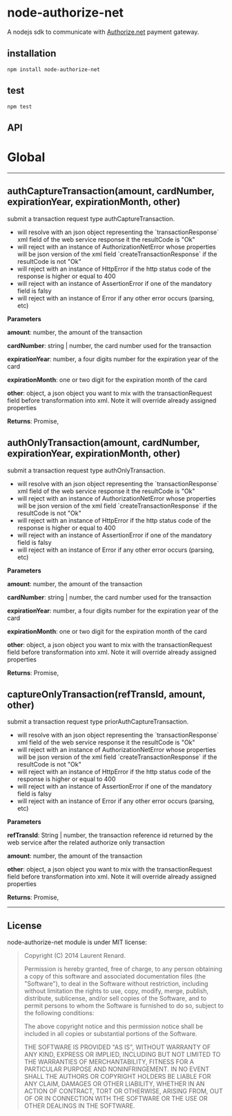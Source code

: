 # node-authorize-net

A nodejs sdk to communicate with [Authorize.net](http://www.authorize.net/) payment gateway.

## installation

`npm install node-authorize-net`

## test

`npm test`

## API

Global
===





---

authCaptureTransaction(amount, cardNumber, expirationYear, expirationMonth, other) 
-----------------------------
<p> submit a transaction request type authCaptureTransaction. </p>
<ul>
 <li>will resolve with an json object representing the `transactionResponse` xml field of the web service response it the resultCode is "Ok"</li>
 <li>will reject with an instance of AuthorizationNetError whose properties will be json version of the xml field `createTransactionResponse` if the resultCode is not "Ok"</li>
 <li>will reject with an instance of HttpError if the http status code of the response is higher or equal to 400</li>
 <li>will reject with an instance of AssertionError if one of the mandatory field is falsy</li>
 <li>will reject with an instance of Error if any other error occurs (parsing, etc)</li>
</ul>

**Parameters**

**amount**: number, the amount of the transaction

**cardNumber**: string | number, the card number used for the transaction

**expirationYear**: number, a four digits number for the expiration year of the card

**expirationMonth**: one or two digit for the expiration month of the card

**other**: object, a json object you want to mix with the transactionRequest field before transformation into xml. Note it will override already assigned properties

**Returns**: Promise, 

authOnlyTransaction(amount, cardNumber, expirationYear, expirationMonth, other) 
-----------------------------
<p> submit a transaction request type authOnlyTransaction. </p>
<ul>
 <li>will resolve with an json object representing the `transactionResponse` xml field of the web service response it the resultCode is "Ok"</li>
 <li>will reject with an instance of AuthorizationNetError whose properties will be json version of the xml field `createTransactionResponse` if the resultCode is not "Ok"</li>
 <li>will reject with an instance of HttpError if the http status code of the response is higher or equal to 400</li>
 <li>will reject with an instance of AssertionError if one of the mandatory field is falsy</li>
 <li>will reject with an instance of Error if any other error occurs (parsing, etc)</li>
</ul>

**Parameters**

**amount**: number, the amount of the transaction

**cardNumber**: string | number, the card number used for the transaction

**expirationYear**: number, a four digits number for the expiration year of the card

**expirationMonth**: one or two digit for the expiration month of the card

**other**: object, a json object you want to mix with the transactionRequest field before transformation into xml. Note it will override already assigned properties

**Returns**: Promise, 

captureOnlyTransaction(refTransId, amount, other) 
-----------------------------
<p> submit a transaction request type priorAuthCaptureTransaction. </p>
<ul>
 <li>will resolve with an json object representing the `transactionResponse` xml field of the web service response it the resultCode is "Ok"</li>
 <li>will reject with an instance of AuthorizationNetError whose properties will be json version of the xml field `createTransactionResponse` if the resultCode is not "Ok"</li>
 <li>will reject with an instance of HttpError if the http status code of the response is higher or equal to 400</li>
 <li>will reject with an instance of AssertionError if one of the mandatory field is falsy</li>
 <li>will reject with an instance of Error if any other error occurs (parsing, etc)</li>
</ul>

**Parameters**

**refTransId**: String | number, the transaction reference id returned by the web service after the related authorize only transaction

**amount**: number, the amount of the transaction

**other**: object, a json object you want to mix with the transactionRequest field before transformation into xml. Note it will override already assigned properties

**Returns**: Promise, 


---









## License

node-authorize-net module is under MIT license:

> Copyright (C) 2014 Laurent Renard.
>
> Permission is hereby granted, free of charge, to any person
> obtaining a copy of this software and associated documentation files
> (the "Software"), to deal in the Software without restriction,
> including without limitation the rights to use, copy, modify, merge,
> publish, distribute, sublicense, and/or sell copies of the Software,
> and to permit persons to whom the Software is furnished to do so,
> subject to the following conditions:
>
> The above copyright notice and this permission notice shall be
> included in all copies or substantial portions of the Software.
>
> THE SOFTWARE IS PROVIDED "AS IS", WITHOUT WARRANTY OF ANY KIND,
> EXPRESS OR IMPLIED, INCLUDING BUT NOT LIMITED TO THE WARRANTIES OF
> MERCHANTABILITY, FITNESS FOR A PARTICULAR PURPOSE AND
> NONINFRINGEMENT. IN NO EVENT SHALL THE AUTHORS OR COPYRIGHT HOLDERS
> BE LIABLE FOR ANY CLAIM, DAMAGES OR OTHER LIABILITY, WHETHER IN AN
> ACTION OF CONTRACT, TORT OR OTHERWISE, ARISING FROM, OUT OF OR IN
> CONNECTION WITH THE SOFTWARE OR THE USE OR OTHER DEALINGS IN THE
> SOFTWARE.

